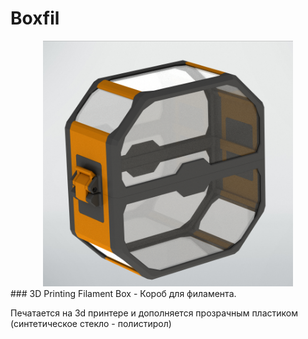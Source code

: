 # Boxfil
<div align="center">
    <img src="https://github.com/DimitriyKost/Boxfil/blob/main/2021-11-30_15-05-05.png" width="400px"</img> 
</div>
### 3D Printing Filament Box - Короб для филамента. 

Печатается на 3d принтере и дополняется прозрачным пластиком (синтетическое стекло - полистирол)

